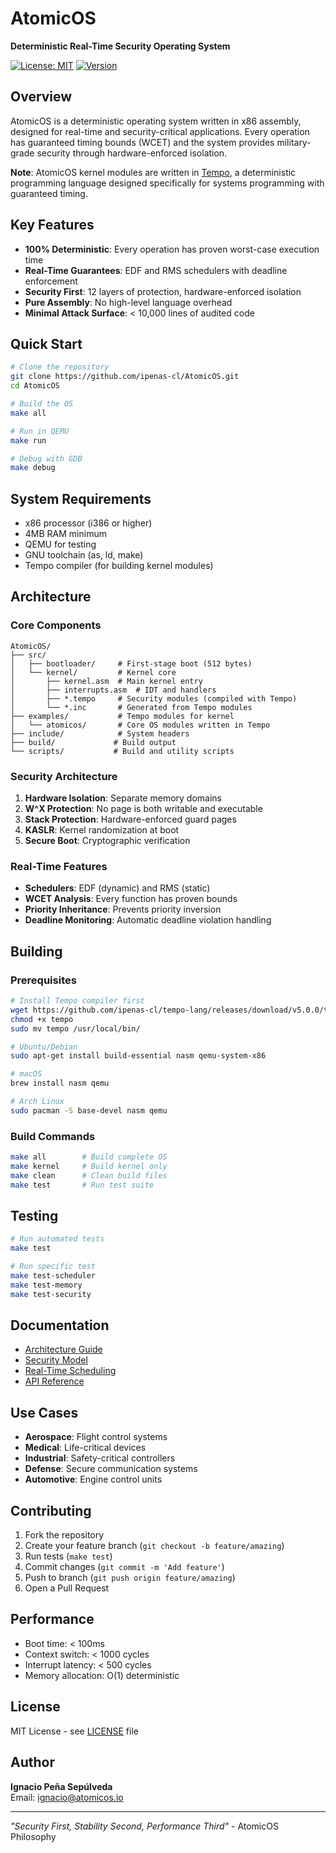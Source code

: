 # AtomicOS

**Deterministic Real-Time Security Operating System**

[![License: MIT](https://img.shields.io/badge/License-MIT-blue.svg)](LICENSE)
[![Version](https://img.shields.io/badge/version-5.1.0-green)](https://github.com/ipenas-cl/AtomicOS/releases)

## Overview

AtomicOS is a deterministic operating system written in x86 assembly, designed for real-time and security-critical applications. Every operation has guaranteed timing bounds (WCET) and the system provides military-grade security through hardware-enforced isolation.

**Note**: AtomicOS kernel modules are written in [Tempo](https://github.com/ipenas-cl/tempo-lang), a deterministic programming language designed specifically for systems programming with guaranteed timing.

## Key Features

- **100% Deterministic**: Every operation has proven worst-case execution time
- **Real-Time Guarantees**: EDF and RMS schedulers with deadline enforcement
- **Security First**: 12 layers of protection, hardware-enforced isolation
- **Pure Assembly**: No high-level language overhead
- **Minimal Attack Surface**: < 10,000 lines of audited code

## Quick Start

```bash
# Clone the repository
git clone https://github.com/ipenas-cl/AtomicOS.git
cd AtomicOS

# Build the OS
make all

# Run in QEMU
make run

# Debug with GDB
make debug
```

## System Requirements

- x86 processor (i386 or higher)
- 4MB RAM minimum
- QEMU for testing
- GNU toolchain (as, ld, make)
- Tempo compiler (for building kernel modules)

## Architecture

### Core Components

```
AtomicOS/
├── src/
│   ├── bootloader/     # First-stage boot (512 bytes)
│   └── kernel/         # Kernel core
│       ├── kernel.asm  # Main kernel entry
│       ├── interrupts.asm  # IDT and handlers
│       ├── *.tempo     # Security modules (compiled with Tempo)
│       └── *.inc       # Generated from Tempo modules
├── examples/           # Tempo modules for kernel
│   └── atomicos/       # Core OS modules written in Tempo
├── include/            # System headers
├── build/             # Build output
└── scripts/           # Build and utility scripts
```

### Security Architecture

1. **Hardware Isolation**: Separate memory domains
2. **W^X Protection**: No page is both writable and executable
3. **Stack Protection**: Hardware-enforced guard pages
4. **KASLR**: Kernel randomization at boot
5. **Secure Boot**: Cryptographic verification

### Real-Time Features

- **Schedulers**: EDF (dynamic) and RMS (static)
- **WCET Analysis**: Every function has proven bounds
- **Priority Inheritance**: Prevents priority inversion
- **Deadline Monitoring**: Automatic deadline violation handling

## Building

### Prerequisites

```bash
# Install Tempo compiler first
wget https://github.com/ipenas-cl/tempo-lang/releases/download/v5.0.0/tempo
chmod +x tempo
sudo mv tempo /usr/local/bin/

# Ubuntu/Debian
sudo apt-get install build-essential nasm qemu-system-x86

# macOS
brew install nasm qemu

# Arch Linux
sudo pacman -S base-devel nasm qemu
```

### Build Commands

```bash
make all        # Build complete OS
make kernel     # Build kernel only
make clean      # Clean build files
make test       # Run test suite
```

## Testing

```bash
# Run automated tests
make test

# Run specific test
make test-scheduler
make test-memory
make test-security
```

## Documentation

- [Architecture Guide](docs/architecture/KERNEL_DESIGN.md)
- [Security Model](docs/SECURITY.md)
- [Real-Time Scheduling](docs/SCHEDULING.md)
- [API Reference](docs/api/)

## Use Cases

- **Aerospace**: Flight control systems
- **Medical**: Life-critical devices
- **Industrial**: Safety-critical controllers
- **Defense**: Secure communication systems
- **Automotive**: Engine control units

## Contributing

1. Fork the repository
2. Create your feature branch (`git checkout -b feature/amazing`)
3. Run tests (`make test`)
4. Commit changes (`git commit -m 'Add feature'`)
5. Push to branch (`git push origin feature/amazing`)
6. Open a Pull Request

## Performance

- Boot time: < 100ms
- Context switch: < 1000 cycles
- Interrupt latency: < 500 cycles
- Memory allocation: O(1) deterministic

## License

MIT License - see [LICENSE](LICENSE) file

## Author

**Ignacio Peña Sepúlveda**  
Email: ignacio@atomicos.io

---

*"Security First, Stability Second, Performance Third"* - AtomicOS Philosophy